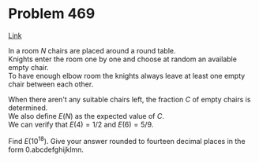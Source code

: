 # Problem 469

[Link](https://projecteuler.net/problem=469)

In a room $N$ chairs are placed around a round table.  
Knights enter the room one by one and choose at random an available empty chair.  
To have enough elbow room the knights always leave at least one empty chair between each other. 

When there aren't any suitable chairs left, the fraction $C$ of empty chairs is determined.  
We also define $E(N)$ as the expected value of $C$.  
We can verify that $E(4) = 1/2$ and $E(6) = 5/9$. 

Find $E(10^{18})$. Give your answer rounded to fourteen decimal places in the form 0.abcdefghijklmn.